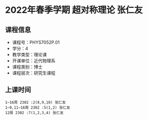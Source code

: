 # 2022年春季学期 超对称理论 张仁友






## 课程信息

- 课程号：PHYS7052P.01
- 学分：4
- 教学类型：理论课
- 开课单位：近代物理系
- 课程类别：博士
- 课程层次：研究生课程

## 上课时间

```
1~16周 2302 :2(8,9,10) 张仁友
1~9,11~16周 2302 :5(1,2) 张仁友
12周 2302 :7(1,2,3,4) 张仁友
```

